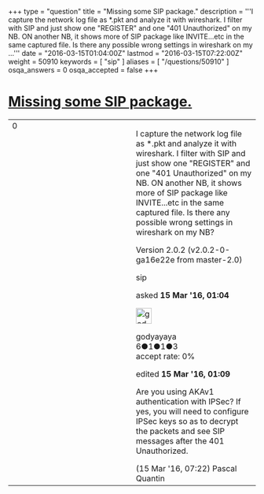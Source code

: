 +++
type = "question"
title = "Missing some SIP package."
description = '''I capture the network log file as *.pkt and analyze it with wireshark. I filter with SIP and just show one &quot;REGISTER&quot; and one &quot;401 Unauthorized&quot; on my NB. ON another NB, it shows more of SIP package like INVITE...etc in the same captured file. Is there any possible wrong settings in wireshark on my ...'''
date = "2016-03-15T01:04:00Z"
lastmod = "2016-03-15T07:22:00Z"
weight = 50910
keywords = [ "sip" ]
aliases = [ "/questions/50910" ]
osqa_answers = 0
osqa_accepted = false
+++

<div class="headNormal">

# [Missing some SIP package.](/questions/50910/missing-some-sip-package)

</div>

<div id="main-body">

<div id="askform">

<table id="question-table" style="width:100%;"><colgroup><col style="width: 50%" /><col style="width: 50%" /></colgroup><tbody><tr class="odd"><td style="width: 30px; vertical-align: top"><div class="vote-buttons"><span id="post-50910-upvote" class="ajax-command post-vote up" rel="nofollow" title="I like this post (click again to cancel)"> </span><div id="post-50910-score" class="post-score" title="current number of votes">0</div><span id="post-50910-downvote" class="ajax-command post-vote down" rel="nofollow" title="I dont like this post (click again to cancel)"> </span> <span id="favorite-mark" class="ajax-command favorite-mark" rel="nofollow" title="mark/unmark this question as favorite (click again to cancel)"> </span><div id="favorite-count" class="favorite-count"></div></div></td><td><div id="item-right"><div class="question-body"><p>I capture the network log file as *.pkt and analyze it with wireshark. I filter with SIP and just show one "REGISTER" and one "401 Unauthorized" on my NB. ON another NB, it shows more of SIP package like INVITE...etc in the same captured file. Is there any possible wrong settings in wireshark on my NB?</p><p>Version 2.0.2 (v2.0.2-0-ga16e22e from master-2.0)</p></div><div id="question-tags" class="tags-container tags"><span class="post-tag tag-link-sip" rel="tag" title="see questions tagged &#39;sip&#39;">sip</span></div><div id="question-controls" class="post-controls"></div><div class="post-update-info-container"><div class="post-update-info post-update-info-user"><p>asked <strong>15 Mar '16, 01:04</strong></p><img src="https://secure.gravatar.com/avatar/b7255922ef1e35f5de3495a9bdb93bf2?s=32&amp;d=identicon&amp;r=g" class="gravatar" width="32" height="32" alt="godyayaya&#39;s gravatar image" /><p><span>godyayaya</span><br />
<span class="score" title="6 reputation points">6</span><span title="1 badges"><span class="badge1">●</span><span class="badgecount">1</span></span><span title="1 badges"><span class="silver">●</span><span class="badgecount">1</span></span><span title="3 badges"><span class="bronze">●</span><span class="badgecount">3</span></span><br />
<span class="accept_rate" title="Rate of the user&#39;s accepted answers">accept rate:</span> <span title="godyayaya has no accepted answers">0%</span></p></div><div class="post-update-info post-update-info-edited"><p><span> edited <strong>15 Mar '16, 01:09</strong> </span></p></div></div><div id="comments-container-50910" class="comments-container"><span id="50927"></span><div id="comment-50927" class="comment"><div id="post-50927-score" class="comment-score"></div><div class="comment-text"><p>Are you using AKAv1 authentication with IPSec? If yes, you will need to configure IPSec keys so as to decrypt the packets and see SIP messages after the 401 Unauthorized.</p></div><div id="comment-50927-info" class="comment-info"><span class="comment-age">(15 Mar '16, 07:22)</span> <span class="comment-user userinfo">Pascal Quantin</span></div></div></div><div id="comment-tools-50910" class="comment-tools"></div><div class="clear"></div><div id="comment-50910-form-container" class="comment-form-container"></div><div class="clear"></div></div></td></tr></tbody></table>

</div>

</div>

